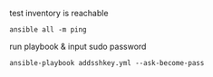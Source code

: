 test inventory is reachable
```shell
ansible all -m ping
```



run playbook & input sudo password 
```shell
ansible-playbook addsshkey.yml --ask-become-pass
```